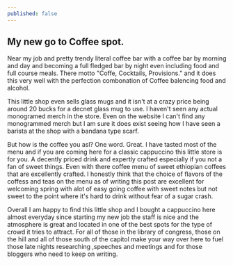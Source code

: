 ```yaml
---
published: false
---
```

## My new go to Coffee spot.

Near my job and pretty trendy literal coffee bar with a coffee bar by morning and day and becoming a full fledged bar by night even including food and full course meals. There motto "Coffe, Cocktails, Provisions." and it does this very well with the perfection combonation of Coffee balencing food and alcohol. 


This little shop even sells glass mugs and it isn't at a crazy price being around 20 bucks for a decnet glass mug to use. I haven't seen any actual monogramed merch in the store. Even on the website I can't find any monogrammed merch but I am sure it does exist seeing how I have seen a barista at the shop with a bandana type scarf. 

But how is the coffee you asl? One word. Great. I have tasted most of the menu and if you are coming here for a classic cappuccino this little store is for you. A decently priced drink and expertly crafted  especially if you not a fan of sweet things. Even with there coffee menu of sweet ethiopian coffees that are excellently crafted. I honestly think that the choice of flavors of the coffess and teas on the menu as of writing this post are excellent for welcoming spring with alot of easy going coffee with sweet notes but not sweet to the point where it's hard to drink without fear of a sugar crash.

Overall I am happy to find this little shop and I bought a cappuccino here almost everyday since starting my new job the staff is nice and the atmosphere is great and located in one of the best spots for the type of crowd it tries to attract. For all of those in the library of congress, those on the hill and all of those south of the capitol make your way over here to fuel those late nights researching ,speeches and meetings and for those bloggers who need to keep on writing.




